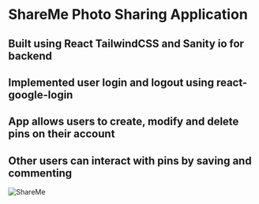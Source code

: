 # ShareMe Photo Sharing Application

## Built using React TailwindCSS and Sanity io for backend

## Implemented user login and logout using react-google-login

## App allows users to create, modify and delete pins on their account

## Other users can interact with pins by saving and commenting

![ShareMe](https://cdn.sanity.io/images/p0sca57q/production/14396136afb4e6a0613d03499c1650714cea9060-1918x998.png?w=2000&fit=max&auto=format)
 
